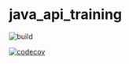 # java_api_training
![build](https://github.com/thomas9403/java_api_training/actions/workflows/build.yml/badge.svg)

[![codecov](https://codecov.io/gh/thomas9403/java_api_training/branch/main/graph/badge.svg?token=2kfKeVRSih)](https://codecov.io/gh/thomas9403/java_api_training)
